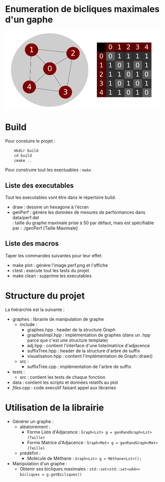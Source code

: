 # Enumeration de bicliques maximales d'un gaphe

![adjacencyMatrix](adjacencyMatrix.png "Matrice d'Adjacence")

# Build
Pour constuire le projet :  
```
    mkdir build  
    cd build  
    cmake ..  
```
Pour construire tout les exectuables : `make`  

## Liste des executables
Tout les executables vont être dans le répertoire build.  
* draw    : dessine un hexagone à l'écran  
* genPerf : génère les données de mesures de performances dans data/perf.dat   
          : taille du graphe maximale prise à 50 par défaut, mais est spécifiable par : ./genPerf [Taille Maximale]
## Liste des macros
Taper les commandes suivantes pour leur effet:  
* make plot   : génère l'image perf.png et l'affiche  
* ctest       : execute tout les tests du projet  
* make clean  : supprime les executables  


# Structure du projet
La hiérarchie est la suivante :
* graphes : librairie de manipulation de graphe
    * include :
        * graphes.hpp       : header de la structure Graph
        * graphesImpl.hpp   : implémentation de graphes (dans un .hpp parce que c'est une structure template)
        * adj.hpp           : contient l'interface d'une liste/matrice d'adjacence
        * suffixTree.hpp    : header de la structure d'arbre de suffix
        * visualisation.hpp : contient l'implémentation de Graph::draw()
    * src :
        * suffixTree.cpp    : implémentation de l'arbre de suffix
* tests : 
    * src : contient les tests de chaque fonction
* data  : contient les scripts et données relatifs au plot
* *files*.cpp : code executif faisant appel aux librairies


# Utilisation de la librairie
* Générer un graphe :
    * aléatoirement :
        * Forme Liste d'Adjacence   : ̀`Graph<Lst> g = genRandGraph<Lst>(Taille)`
        * Forme Matrice d'Adjacence : ̀`Graph<Mat> g = genRandGraph<Mat>(Taille)`
    * prédéfini     :
        * Molécule de Méthane  : `Graph<Lst> g = Méthane<Lst>();`
* Manipulation d'un graphe :
    * Obtenir ses bicliques maximales : `std::set<std::set<u64>> bicliques = g.getBicliques()`